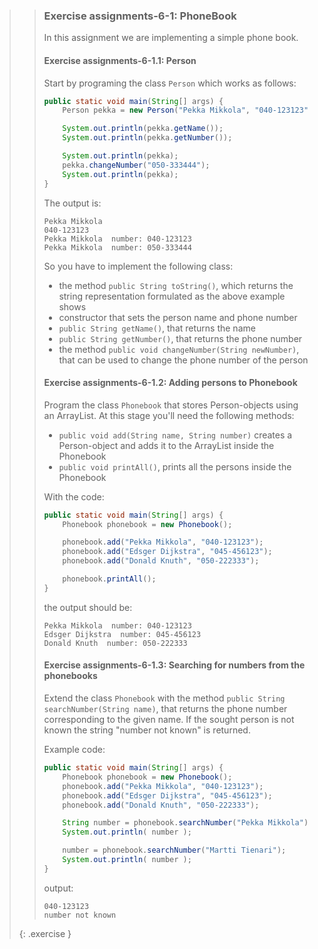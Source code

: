 >> ### Exercise assignments-6-1: PhoneBook
>>
>> In this assignment we are implementing a simple phone book.
>>
>> #### Exercise assignments-6-1.1: Person
>>
>> Start by programing the class `Person` which works as follows:
>>
>> ```java
>> public static void main(String[] args) {
>>     Person pekka = new Person("Pekka Mikkola", "040-123123");
>>
>>     System.out.println(pekka.getName());
>>     System.out.println(pekka.getNumber());
>>
>>     System.out.println(pekka);
>>     pekka.changeNumber("050-333444");
>>     System.out.println(pekka);
>> }
>> ```
>>
>> The output is:
>>
>> ```output
>> Pekka Mikkola
>> 040-123123
>> Pekka Mikkola  number: 040-123123
>> Pekka Mikkola  number: 050-333444
>> ```
>>
>> So you have to implement the following class:
>>
>> - the method `public String toString()`, which returns the string representation formulated as the above example shows
>> - constructor that sets the person name and phone number
>> - `public String getName()`, that returns the name
>> - `public String getNumber()`, that returns the phone number
>> - the method `public void changeNumber(String newNumber)`, that can be used to change the phone number of the person
>>
>> #### Exercise assignments-6-1.2: Adding persons to Phonebook
>>
>> Program the class `Phonebook` that stores Person-objects using an ArrayList. At this stage you'll need the following methods:
>>
>> - `public void add(String name, String number)` creates a Person-object and adds it to the ArrayList inside the Phonebook
>> - `public void printAll()`, prints all the persons inside the Phonebook
>>
>> With the code:
>>
>> ```java
>> public static void main(String[] args) {
>>     Phonebook phonebook = new Phonebook();
>>
>>     phonebook.add("Pekka Mikkola", "040-123123");
>>     phonebook.add("Edsger Dijkstra", "045-456123");
>>     phonebook.add("Donald Knuth", "050-222333");
>>
>>     phonebook.printAll();
>> }
>> ```
>>
>> the output should be:
>>
>> ```output
>> Pekka Mikkola  number: 040-123123
>> Edsger Dijkstra  number: 045-456123
>> Donald Knuth  number: 050-222333
>> ```
>>
>> #### Exercise assignments-6-1.3: Searching for numbers from the phonebooks
>>
>> Extend the class `Phonebook` with the method `public String searchNumber(String name)`, that returns the phone number corresponding to the given name. If the sought person is not known the string "number not known" is returned.
>>
>> Example code:
>>
>> ```java
>> public static void main(String[] args) {
>>     Phonebook phonebook = new Phonebook();
>>     phonebook.add("Pekka Mikkola", "040-123123");
>>     phonebook.add("Edsger Dijkstra", "045-456123");
>>     phonebook.add("Donald Knuth", "050-222333");
>>
>>     String number = phonebook.searchNumber("Pekka Mikkola");
>>     System.out.println( number );
>>
>>     number = phonebook.searchNumber("Martti Tienari");
>>     System.out.println( number );
>> }
>> ```
>>
>> output:
>>
>> ```output
>> 040-123123
>> number not known
>>```
>>
>{: .exercise }